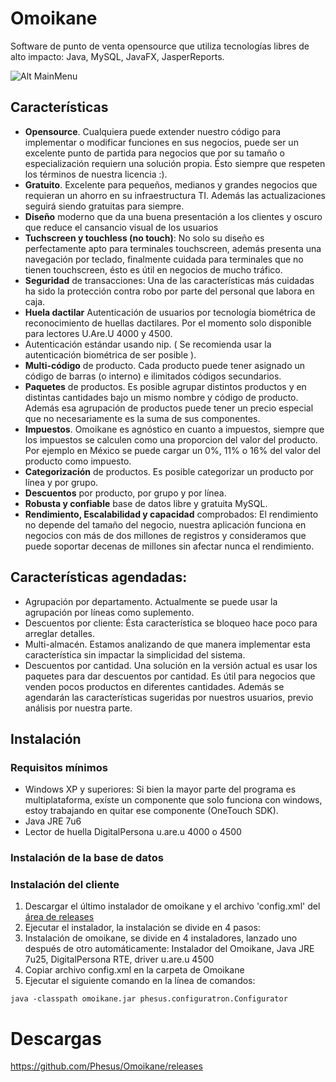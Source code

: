 Omoikane
========

Software de punto de venta opensource que utiliza tecnologías libres de alto impacto: Java, MySQL, JavaFX, JasperReports.

![Alt MainMenu](https://github.com/Phesus/Omoikane/raw/gh-pages/images/SS-MainMenu-2013-06-20.png)

## Características
- __Opensource__. Cualquiera puede extender nuestro código para implementar o modificar funciones en sus negocios, puede ser un excelente punto de partida para negocios que por su tamaño o especialización requiern una solución propia. Ésto siempre que respeten los términos de nuestra licencia :).
- __Gratuito__. Excelente para pequeños, medianos y grandes negocios que requieran un ahorro en su infraestructura TI. Además las actualizaciones seguirá siendo gratuitas para siempre.
- __Diseño__ moderno que da una buena presentación a los clientes y oscuro que reduce el cansancio visual de los usuarios
- __Tuchscreen y touchless (no touch)__: No solo su diseño es perfectamente apto para terminales touchscreen, además presenta una navegación por teclado, finalmente cuidada para terminales que no tienen touchscreen, ésto es útil en negocios de mucho tráfico.
- __Seguridad__ de transacciones: Una de las características más cuidadas ha sido la protección contra robo por parte del personal que labora en caja.
- __Huela dactilar__ Autenticación de usuarios por tecnología biométrica de reconocimiento de huellas dactilares. Por el momento solo disponible para lectores U.Are.U 4000 y 4500.
- Autenticación estándar usando nip. ( Se recomienda usar la autenticación biométrica de ser posible ).
- __Multi-código__ de producto. Cada producto puede tener asignado un código de barras (o interno) e ilimitados códigos secundarios.
- __Paquetes__ de productos. Es posible agrupar distintos productos y en distintas cantidades bajo un mismo nombre y código de producto. Además esa agrupación de productos puede tener un precio especial que no necesariamente es la suma de sus componentes.
- __Impuestos__. Omoikane es agnóstico en cuanto a impuestos, siempre que los impuestos se calculen como una proporcion del valor del producto. Por ejemplo en México se puede cargar un 0%, 11% o 16% del valor del producto como impuesto.
- __Categorización__ de productos. Es posible categorizar un producto por línea y por grupo. 
- __Descuentos__ por producto, por grupo y por línea. 
- __Robusta y confiable__ base de datos libre y gratuita MySQL. 
- __Rendimiento, Escalabilidad y capacidad__ comprobados: El rendimiento no depende del tamaño del negocio, nuestra aplicación funciona en negocios con más de dos millones de registros y consideramos que puede soportar decenas de millones sin afectar nunca el rendimiento.

## Características agendadas:
- Agrupación por departamento. Actualmente se puede usar la agrupación por líneas como suplemento.
- Descuentos por cliente: Ésta característica se bloqueo hace poco para arreglar detalles.
- Multi-almacén. Estamos analizando de que manera implementar esta característica sin impactar la simplicidad del sistema.
- Descuentos por cantidad. Una solución en la versión actual es usar los paquetes para dar descuentos por cantidad. Es útil para negocios que venden pocos productos en diferentes cantidades.
Además se agendarán las características sugeridas por nuestros usuarios, previo análisis por nuestra parte.

## Instalación
### Requisitos mínimos
- Windows XP y superiores: Si bien la mayor parte del programa es multiplataforma, exíste un componente que solo funciona con windows, estoy trabajando en quitar ese componente (OneTouch SDK).
- Java JRE 7u6
- Lector de huella DigitalPersona u.are.u 4000 o 4500

### Instalación de la base de datos
### Instalación del cliente
1. Descargar el último instalador de omoikane y el archivo 'config.xml' del [área de releases](https://github.com/Phesus/Omoikane/releases)
2. Ejecutar el instalador, la instalación se divide en 4 pasos:
3. Instalación de omoikane, se divide en 4 instaladores, lanzado uno después de otro automáticamente: Instalador del Omoikane, Java JRE 7u25, DigitalPersona RTE, driver u.are.u 4500
4. Copiar archivo config.xml en la carpeta de Omoikane
5. Ejecutar el siguiente comando en la línea de comandos:

```
java -classpath omoikane.jar phesus.configuratron.Configurator
```

Descargas
=========

https://github.com/Phesus/Omoikane/releases
